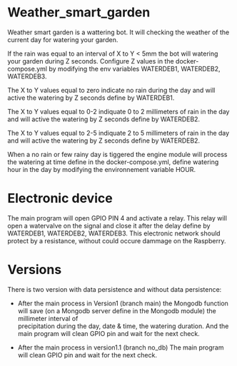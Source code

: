 # Weather_smart_garden

Weather smart garden is a wattering bot.
It will checking the weather of the current day for watering your garden. 

If the rain was equal to an interval of X to Y < 5mm the bot will watering your garden during Z seconds. 
Configure Z values in the docker-compose.yml by modifying the env variables WATERDEB1, WATERDEB2, WATERDEB3.

The X to Y values equal to zero indicate no rain during the day and will active the watering by Z seconds define by WATERDEB1.

The X to Y values equal to 0-2 indiquate 0 to 2 millimeters of rain in the day and will active the watering by Z seconds define by WATERDEB2.

The X to Y values equal to 2-5 indiquate 2 to 5 millimeters of rain in the day and will active the watering by Z seconds define by WATERDEB2.

When a no rain or few rainy day is tiggered the engine module will process the watering at time define in the docker-compose.yml, define watering hour in the day by modifying the environnement variable HOUR.

# Electronic device
The main program will open GPIO PIN 4 and activate a relay. This relay will open a watervalve on the signal and close it after the delay define by WATERDEB1, WATERDEB2, WATERDEB3. This electronic network should protect by a resistance, without could occure dammage on the Raspberry.

# Versions
There is two version with data persistence and without data persistence: 

* After the main process in Version1 (branch main) the Mongodb function will save (on a Mongodb server define in the Mongodb module) the millimeter interval of    
  precipitation during the day, date & time, the watering duration. And the main program will clean GPIO pin and wait for the next check.

* After the main process in version1.1 (branch no_db) The main program will clean GPIO pin and wait for the next check.
